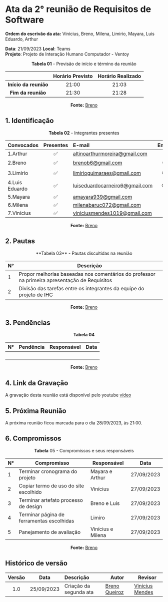# Ata da  2° reunião de Requisitos de Software

**Ordem do escrivão da ata:** Vinícius, Breno, Milena, Limirio, Mayara, Luis Eduardo,
Arthur

**Data**:   21/09/2023 **Local**: Teams <br>
**Projeto**: Projeto de Interação Humano Computador - Ventoy <br>

<center>

**Tabela 01** - Previsão de início e término da reunião

|   | Horário Previsto | Horário Realizado |
|:-:| :-: | :-: |
|**Início da reunião**| 21:00 | 21:03 |
|**Fim da reunião**| 21:30 | 21:28 |

**Fonte:** [Breno](https://github.com/brenob6)

</center>


## 1. Identificação

<center>

**Tabela 02** - Integrantes presentes

| Convocados    | Presentes         | E-mail                        | Emoji |
| ---           | :---:             | :--                           | :---: |
| 1.Arthur      |:white_check_mark: |altinoarthurmoreira@gmail.com  |:space_invader:|
| 2.Breno       |:white_check_mark: |brenob6@gmail.com              |:coffee:       |
| 3.Limirio     |:white_check_mark: |limirioguimaraes@gmail.com     |:thumbsup:     |
| 4.Luis Eduardo|:white_check_mark: |luiseduardocarneiro6@gmail.com |:sunglasses:   |
| 5.Mayara      |:white_check_mark: |amayara939@gmail.com           |:fist:         |
| 6.Milena      |:white_check_mark: |milenabaruc072@gmail.com       |:fairy:        |
| 7.Vinícius    |:white_check_mark: |viniciusmendes1019@gmail.com   |:cold_face:    |

**Fonte:** [Breno](https://github.com/brenob6)

</center>

## 2. Pautas

<center>
**Tabela 03** - Pautas discultidas na reunião

| **N°** | **Descrição**|
|---|-----------------|
| 1 | Propor melhorias baseadas nos comentários do professor na primeira apresentação de Requisitos |
| 2 | Divisão das tarefas entre os integrantes da equipe do projeto de IHC |

**Fonte:** [Breno](https://github.com/brenob6)


</center>

## 3. Pendências

<center>

<p align="center"><b>Tabela 04</b></p>

| **N°** | **Pendência** | **Responsável** | **Data** |
|--------|---------------|-----------------|----------|
|        |               |                 |          |
|        |               |                 |          |
|        |               |                 |          |
|        |               |                 |          |

**Fonte:** [Breno](https://github.com/brenob6)

</center>

## 4. Link da Gravação
A gravação desta reunião está disponível pelo youtube [vídeo](https://www.youtube.com/watch?v=oKn5t2MwAjg)

## 5. Próxima Reunião

A próxima reunião ficou marcada para o dia 28/09/2023, às 21:00.

## 6. Compromissos

<center>

**Tabela** 05 - Compromissos e seus responsáveis

|**N°** | **Compromisso**                               | **Responsável**   | **Data**  |
|------ |-------------------------------------          |------------------ |-----------|
| 1     | Terminar cronograma do projeto                | Mayara e Arthur   | 27/09/2023|
| 2     | Copiar termo de uso do site escolhido         | Vinícius          | 27/09/2023|
| 3     | Terminar artefato processo de design          | Breno e Luis      | 27/09/2023|
| 4     | Terminar página de ferramentas escolhidas     | Limiro            | 27/09/2023|
| 5     | Panejamento de avaliação                      | Vinícius e Milena | 27/09/2023|

**Fonte:** [Breno](https://github.com/brenob6)

</center>

## Histórico de versão

| Versão | Data      | Descrição | Autor | Revisor |
| :-:    | :-----:   | :------   | ----  | ------- |
| 1.0    |25/09/2023 | Criação da segunda ata |[Breno Queiroz](https://github.com/brenob6)| [Vinícius Mendes](https://github.com/yabamiah) |

